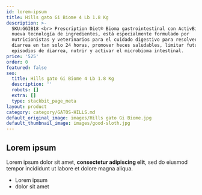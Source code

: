 ```yaml
---
id: lorem-ipsum
title: Hills gato Gi Biome 4 Lb 1.8 Kg
description: >-
  SKU:GGIB18 <br> Prescription Diet® Bioma gastrointestinal con ActivBiome una
  nueva tecnología de ingredientes, está especialmente formulado por
  nutricionistas y veterinarios para el cuidado digestivo para resolver la
  diarrea en tan solo 24 horas, promover heces saludables, limitar futuros
  episodios de diarrea, nutrir y activar el microbioma intestinal.
price: '525'
order: 0
featured: false
seo:
  title: Hills gato Gi Biome 4 Lb 1.8 Kg
  description: ''
  robots: []
  extra: []
  type: stackbit_page_meta
layout: product
category: category/GATOS-HILLS.md
default_original_image: images/Hills gato Gi Biome.jpg
default_thumbnail_image: images/good-sloth.jpg
---
```

## Lorem ipsum

Lorem ipsum dolor sit amet, **consectetur adipiscing elit**, sed do eiusmod tempor incididunt ut labore et dolore magna aliqua.

- Lorem ipsum
- dolor sit amet